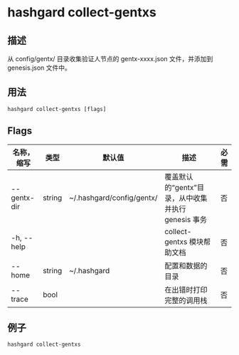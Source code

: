 # hashgard collect-gentxs

## 描述

从 config/gentx/ 目录收集验证人节点的 gentx-xxxx.json 文件，并添加到 genesis.json 文件中。

## 用法

```shell
hashgard collect-gentxs [flags]
```

## Flags

| 名称，缩写  | 类型   | 默认值                    | 描述                                     | 必需 |
| ----------- | ------ | ------------------------- | -------------------------------------- | -------- |
| --gentx-dir | string | ~/.hashgard/config/gentx/ | 覆盖默认的“gentx”目录，从中收集并执行 genesis 事务 | 否       |
| -h, --help  |        |                           | collect-gentxs 模块帮助文档                        | 否       |
| --home      | string | ~/.hashgard               | 配置和数据的目录                                   | 否       |
| --trace     | bool   |                           | 在出错时打印完整的调用栈                           | 否       |

## 例子

`hashgard collect-gentxs`
